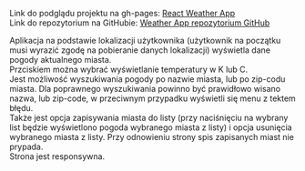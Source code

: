 Link do podglądu projektu na gh-pages: [React Weather App](https://yauhentretsyak.github.io/weather_app/)<br>
Link do repozytorium na GitHubie: [Weather App repozytorium GitHub](https://github.com/YauhenTretsyak/weather_app.git)<br>

Aplikacja na podstawie lokalizacji użytkownika (użytkownik na początku musi wyrazić zgodę na pobieranie danych lokalizacji) wyświetla dane pogody aktualnego miasta.<br>
Przciskiem można wybrać wyświetlanie temperatury w K lub C. <br>
Jest możliwość wyszukiwania pogody po nazwie miasta, lub po zip-codu miasta. Dla poprawnego wyszukiwania powinno być prawidłowo wisano nazwa, lub zip-code, w przeciwnym przypadku wyświetli się menu z tektem błędu.<br>
Także jest opcja zapisywania miasta do listy (przy naciśnięciu na wybrany list będzie wyświetlono pogoda wybranego miasta z listy) i opcja usunięcia wybranego miasta z listy. Przy odnowieniu strony spis zapisanych miast nie prypada.<br>
Strona jest responsywna.


